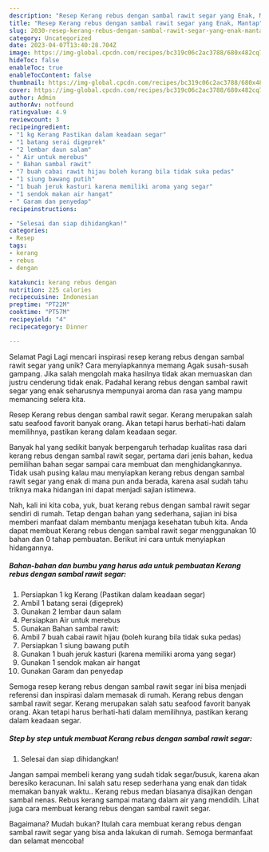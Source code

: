 ```yaml
---
description: "Resep Kerang rebus dengan sambal rawit segar yang Enak, Mantap"
title: "Resep Kerang rebus dengan sambal rawit segar yang Enak, Mantap"
slug: 2030-resep-kerang-rebus-dengan-sambal-rawit-segar-yang-enak-mantap
category: Uncategorized
date: 2023-04-07T13:40:28.704Z
image: https://img-global.cpcdn.com/recipes/bc319c06c2ac3788/680x482cq70/kerang-rebus-dengan-sambal-rawit-segar-foto-resep-utama.jpg
hideToc: false
enableToc: true
enableTocContent: false
thumbnail: https://img-global.cpcdn.com/recipes/bc319c06c2ac3788/680x482cq70/kerang-rebus-dengan-sambal-rawit-segar-foto-resep-utama.jpg
cover: https://img-global.cpcdn.com/recipes/bc319c06c2ac3788/680x482cq70/kerang-rebus-dengan-sambal-rawit-segar-foto-resep-utama.jpg
author: Admin
authorAv: notfound
ratingvalue: 4.9
reviewcount: 3
recipeingredient:
- "1 kg Kerang Pastikan dalam keadaan segar"
- "1 batang serai digeprek"
- "2 lembar daun salam"
- " Air untuk merebus"
- " Bahan sambal rawit"
- "7 buah cabai rawit hijau boleh kurang bila tidak suka pedas"
- "1 siung bawang putih"
- "1 buah jeruk kasturi karena memiliki aroma yang segar"
- "1 sendok makan air hangat"
- " Garam dan penyedap"
recipeinstructions:

- "Selesai dan siap dihidangkan!"
categories:
- Resep
tags:
- kerang
- rebus
- dengan

katakunci: kerang rebus dengan 
nutrition: 225 calories
recipecuisine: Indonesian
preptime: "PT22M"
cooktime: "PT57M"
recipeyield: "4"
recipecategory: Dinner

---
```



Selamat Pagi Lagi mencari inspirasi resep kerang rebus dengan sambal rawit segar yang unik? Cara menyiapkannya memang Agak susah-susah gampang. Jika salah mengolah maka hasilnya tidak akan memuaskan dan justru cenderung tidak enak. Padahal kerang rebus dengan sambal rawit segar yang enak seharusnya mempunyai aroma dan rasa yang mampu memancing selera kita.


Resep Kerang rebus dengan sambal rawit segar. Kerang merupakan salah satu seafood favorit banyak orang. Akan tetapi harus berhati-hati dalam memilihnya, pastikan kerang dalam keadaan segar.

Banyak hal yang sedikit banyak berpengaruh terhadap kualitas rasa dari kerang rebus dengan sambal rawit segar, pertama dari jenis bahan, kedua pemilihan bahan segar sampai cara membuat dan menghidangkannya. Tidak usah pusing kalau mau menyiapkan kerang rebus dengan sambal rawit segar yang enak di mana pun anda berada, karena asal sudah tahu triknya maka hidangan ini dapat menjadi sajian istimewa.


Nah, kali ini kita coba, yuk, buat kerang rebus dengan sambal rawit segar sendiri di rumah. Tetap dengan bahan yang sederhana, sajian ini bisa memberi manfaat dalam membantu menjaga kesehatan tubuh kita. Anda dapat membuat Kerang rebus dengan sambal rawit segar menggunakan 10 bahan dan 0 tahap pembuatan. Berikut ini cara untuk menyiapkan hidangannya.

<!--inarticleads1-->

##### Bahan-bahan dan bumbu yang harus ada untuk pembuatan Kerang rebus dengan sambal rawit segar:

1. Persiapkan 1 kg Kerang (Pastikan dalam keadaan segar)
1. Ambil 1 batang serai (digeprek)
1. Gunakan 2 lembar daun salam
1. Persiapkan  Air untuk merebus
1. Gunakan  Bahan sambal rawit:
1. Ambil 7 buah cabai rawit hijau (boleh kurang bila tidak suka pedas)
1. Persiapkan 1 siung bawang putih
1. Gunakan 1 buah jeruk kasturi (karena memiliki aroma yang segar)
1. Gunakan 1 sendok makan air hangat
1. Gunakan  Garam dan penyedap


Semoga resep kerang rebus dengan sambal rawit segar ini bisa menjadi referensi dan inspirasi dalam memasak di rumah. Kerang rebus dengan sambal rawit segar. Kerang merupakan salah satu seafood favorit banyak orang. Akan tetapi harus berhati-hati dalam memilihnya, pastikan kerang dalam keadaan segar. 

<!--inarticleads2-->

##### Step by step untuk membuat Kerang rebus dengan sambal rawit segar:


1. Selesai dan siap dihidangkan!

Jangan sampai membeli kerang yang sudah tidak segar/busuk, karena akan beresiko keracunan. Ini salah satu resep sederhana yang enak dan tidak memakan banyak waktu.. Kerang rebus medan biasanya disajikan dengan sambal nenas. Rebus kerang sampai matang dalam air yang mendidih. Lihat juga cara membuat kerang rebus dengan sambal rawit segar. 

Bagaimana? Mudah bukan? Itulah cara membuat kerang rebus dengan sambal rawit segar yang bisa anda lakukan di rumah. Semoga bermanfaat dan selamat mencoba!
